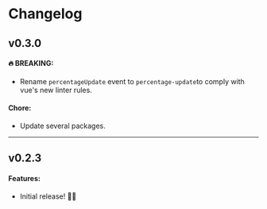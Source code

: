 # Changelog

## v0.3.0

#### 🔥 BREAKING:

- Rename `percentageUpdate` event to `percentage-update`to comply with vue's new linter rules.

#### Chore:

- Update several packages.

---

## v0.2.3

#### Features:

- Initial release! 🎉🎉
